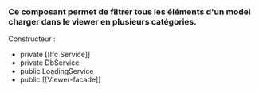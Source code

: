 ### Ce composant permet de filtrer tous les éléments d'un model charger dans le viewer en plusieurs catégories.


Constructeur :
- private [[Ifc Service]]
- private DbService
- public LoadingService
- public [[Viewer-facade]]